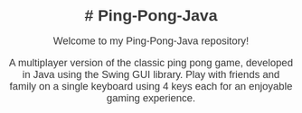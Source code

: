 <div style="text-align: center; font-family: Arial, sans-serif;">
  <h1 style="color: #3A3A3A;"># Ping-Pong-Java</h1>
  <p style="color: #3A3A3A; font-size: 18px;">Welcome to my Ping-Pong-Java repository!</p>
  <p style="color: #3A3A3A; font-size: 18px;">A multiplayer version of the classic ping pong game, developed in Java using the Swing GUI library. Play with friends and family on a single keyboard using 4 keys each for an enjoyable gaming experience.</p>
</div>
